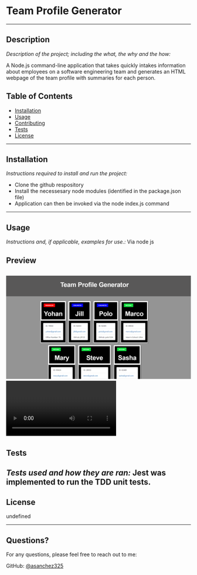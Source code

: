 # Team Profile Generator

---

## Description 

*Description of the project; including the what, the why and the how:* 

A Node.js command-line application that takes quickly intakes information about employees on a software engineering team and generates an HTML webpage of the team profile with summaries for each person.

## Table of Contents
* [Installation](#installation)
* [Usage](#usage)
* [Contributing](#contributing)
* [Tests](#tests)
* [License](#license)
---

## Installation

*Instructions required to install and run the project:*

* Clone the github respository
* Install the necessesary node modules (identified in the package.json file)
* Application can then be invoked via the node index.js command

---

## Usage 

*Instructions and, if applicable, examples for use.:*
Via node js

## Preview
![alt preview](assets/screenshot.PNG) 
![Alt text for your video](assets/ApplicationDemo.WEBM)
---

## Tests

*Tests used and how they are ran:*
Jest was implemented to run the TDD unit tests.
---

## License

undefined

---

## Questions?

For any questions, please feel free to reach out to me:

GitHub: [@asanchez325](https://api.github.com/users/asanchez325)

